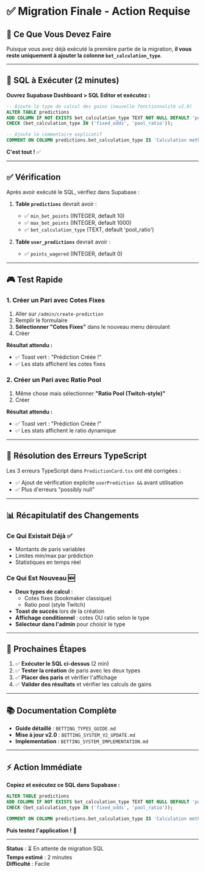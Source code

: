 # ✅ Migration Finale - Action Requise

## 🎯 Ce Que Vous Devez Faire

Puisque vous avez déjà exécuté la première partie de la migration, **il vous reste uniquement à ajouter la colonne `bet_calculation_type`**.

---

## 📝 SQL à Exécuter (2 minutes)

**Ouvrez Supabase Dashboard > SQL Editor et exécutez :**

```sql
-- Ajoute le type de calcul des gains (nouvelle fonctionnalité v2.0)
ALTER TABLE predictions
ADD COLUMN IF NOT EXISTS bet_calculation_type TEXT NOT NULL DEFAULT 'pool_ratio' 
CHECK (bet_calculation_type IN ('fixed_odds', 'pool_ratio'));

-- Ajoute le commentaire explicatif
COMMENT ON COLUMN predictions.bet_calculation_type IS 'Calculation method: fixed_odds (bet * odds) or pool_ratio (bet * total_pool/winning_pool)';
```

**C'est tout !** ✅

---

## ✅ Vérification

Après avoir exécuté le SQL, vérifiez dans Supabase :

1. **Table `predictions`** devrait avoir :
   - ✅ `min_bet_points` (INTEGER, default 10)
   - ✅ `max_bet_points` (INTEGER, default 1000)
   - ✅ `bet_calculation_type` (TEXT, default 'pool_ratio')

2. **Table `user_predictions`** devrait avoir :
   - ✅ `points_wagered` (INTEGER, default 0)

---

## 🎮 Test Rapide

### 1. Créer un Pari avec Cotes Fixes

1. Aller sur `/admin/create-prediction`
2. Remplir le formulaire
3. **Sélectionner "Cotes Fixes"** dans le nouveau menu déroulant
4. Créer

**Résultat attendu :** 
- ✅ Toast vert : "Prédiction Créée !"
- ✅ Les stats affichent les cotes fixes

### 2. Créer un Pari avec Ratio Pool

1. Même chose mais sélectionner **"Ratio Pool (Twitch-style)"**
2. Créer

**Résultat attendu :**
- ✅ Toast vert : "Prédiction Créée !"
- ✅ Les stats affichent le ratio dynamique

---

## 🐛 Résolution des Erreurs TypeScript

Les 3 erreurs TypeScript dans `PredictionCard.tsx` ont été corrigées :
- ✅ Ajout de vérification explicite `userPrediction &&` avant utilisation
- ✅ Plus d'erreurs "possibly null"

---

## 📊 Récapitulatif des Changements

### Ce Qui Existait Déjà ✅
- Montants de paris variables
- Limites min/max par prédiction
- Statistiques en temps réel

### Ce Qui Est Nouveau 🆕
- **Deux types de calcul** :
  - Cotes fixes (bookmaker classique)
  - Ratio pool (style Twitch)
- **Toast de succès** lors de la création
- **Affichage conditionnel** : cotes OU ratio selon le type
- **Sélecteur dans l'admin** pour choisir le type

---

## 🎯 Prochaines Étapes

1. ✅ **Exécuter le SQL ci-dessus** (2 min)
2. ✅ **Tester la création** de paris avec les deux types
3. ✅ **Placer des paris** et vérifier l'affichage
4. ✅ **Valider des résultats** et vérifier les calculs de gains

---

## 📚 Documentation Complète

- **Guide détaillé** : `BETTING_TYPES_GUIDE.md`
- **Mise à jour v2.0** : `BETTING_SYSTEM_V2_UPDATE.md`
- **Implementation** : `BETTING_SYSTEM_IMPLEMENTATION.md`

---

## ⚡ Action Immédiate

**Copiez et exécutez ce SQL dans Supabase :**

```sql
ALTER TABLE predictions
ADD COLUMN IF NOT EXISTS bet_calculation_type TEXT NOT NULL DEFAULT 'pool_ratio' 
CHECK (bet_calculation_type IN ('fixed_odds', 'pool_ratio'));

COMMENT ON COLUMN predictions.bet_calculation_type IS 'Calculation method: fixed_odds (bet * odds) or pool_ratio (bet * total_pool/winning_pool)';
```

**Puis testez l'application !** 🚀

---

**Status** : ⏳ En attente de migration SQL  
**Temps estimé** : 2 minutes  
**Difficulté** : Facile

